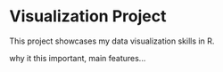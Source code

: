 # Visualization Project
This project showcases my data visualization skills in R.

why it this important, main features...
